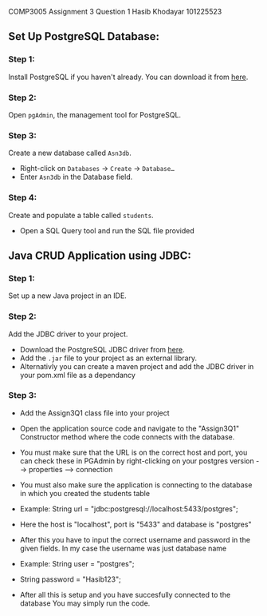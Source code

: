 COMP3005 
Assignment 3 Question 1
Hasib Khodayar
101225523
 
## Set Up PostgreSQL Database:

### Step 1:
Install PostgreSQL if you haven't already. You can download it from [here](https://www.postgresql.org/download/).

### Step 2:
Open `pgAdmin`, the management tool for PostgreSQL.

### Step 3:
Create a new database called `Asn3db`.
- Right-click on `Databases` → `Create` → `Database…`
- Enter `Asn3db` in the Database field.

### Step 4:
Create and populate a table called `students`.
- Open a SQL Query tool and run the SQL file provided


## Java CRUD Application using JDBC:

### Step 1:
Set up a new Java project in an IDE.

### Step 2:
Add the JDBC driver to your project.
- Download the PostgreSQL JDBC driver from [here](https://jdbc.postgresql.org/).
- Add the `.jar` file to your project as an external library.
- Alternativly you can create a maven project and add the JDBC driver in your pom.xml file as a dependancy

### Step 3: 
- Add the Assign3Q1 class file into your project
- Open the application source code and navigate to the "Assign3Q1" Constructor method where the code 
connects with the database.

- You must make sure that the URL is on the correct host and port,  you can check these in PGAdmin by right-clicking 
on your postgres version --> properties --> connection

- You must also make sure the application is connecting to the database
in which you created the students table

- Example:  String url = "jdbc:postgresql://localhost:5433/postgres"; 
- Here the host is "localhost", port is "5433" and database is "postgres"

- After this you have to input the correct username and password in the
given fields. In my case the username was just database name

- Example: String user = "postgres";
- String password = "Hasib123";

- After all this is setup and you have succesfully connected to the database You may simply run the code.